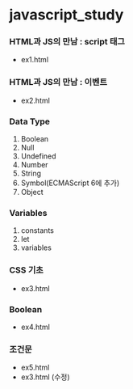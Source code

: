 # javascript_study

### HTML과 JS의 만남 : script 태그

-   ex1.html

### HTML과 JS의 만남 : 이벤트

-   ex2.html

### Data Type

1. Boolean
2. Null
3. Undefined
4. Number
5. String
6. Symbol(ECMAScript 6에 추가)
7. Object

### Variables

1. constants
2. let
3. variables

### CSS 기초

-   ex3.html

### Boolean

-   ex4.html

### 조건문

-   ex5.html
-   ex3.html (수정)
